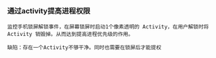 ### 通过activity提高进程权限

    监控手机锁屏解锁事件，在屏幕锁屏时启动1个像素透明的 Activity，在用户解锁时将 Activity 销毁掉。从而达到提高进程优先级的作用。

    缺陷：存在一个Activity不够干净。同时也需要在锁屏后才能提权
